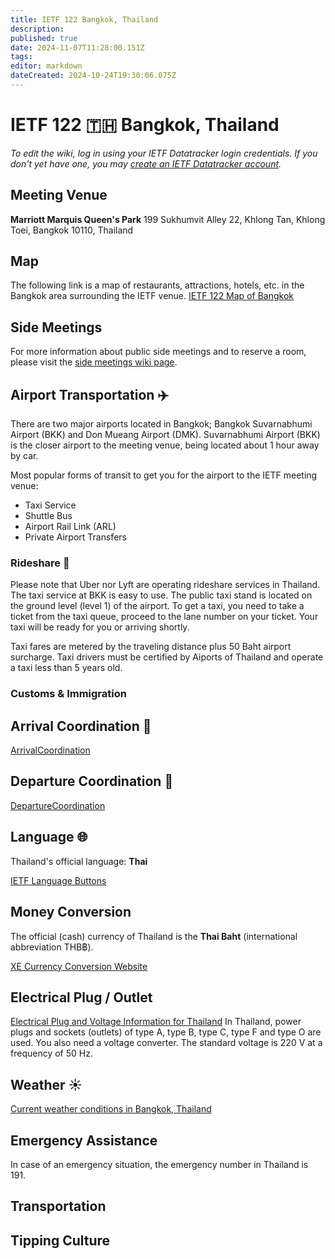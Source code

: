 ```yaml
---
title: IETF 122 Bangkok, Thailand
description: 
published: true
date: 2024-11-07T11:28:00.151Z
tags: 
editor: markdown
dateCreated: 2024-10-24T19:30:06.075Z
---
```


# IETF 122 :thailand: Bangkok, Thailand 
*To edit the wiki, log in using your IETF Datatracker login credentials. If you don't yet have one, you may [create an IETF Datatracker account](https://datatracker.ietf.org/accounts/create/).*

## Meeting Venue
**Marriott Marquis Queen's Park**
199 Sukhumvit Alley 22, 
Khlong Tan, Khlong Toei, 
Bangkok 10110, 
Thailand

## Map
The following link is a map of restaurants, attractions, hotels, etc. in the Bangkok area surrounding the IETF venue. 
[IETF 122 Map of Bangkok](https://www.google.com/maps/d/u/1/viewer?mid=1Qe0KZ5BfXxiy9Feb2aq8N1xVp9iYBwE&ll=13.706127599462373%2C100.65633215000001&z=13)

## Side Meetings
For more information about public side meetings and to reserve a room, please visit the [side meetings wiki page](/meeting/122/sidemeetings).

## Airport Transportation :airplane:
There are two major airports located in Bangkok; Bangkok Suvarnabhumi Airport (BKK) and Don Mueang Airport (DMK). Suvarnabhumi Airport (BKK) is the closer airport to the meeting venue, being located about 1 hour away by car.

Most popular forms of transit to get you for the airport to the IETF meeting venue:
- Taxi Service
- Shuttle Bus
- Airport Rail Link (ARL)
- Private Airport Transfers

### Rideshare :taxi:
Please note that Uber nor Lyft are operating rideshare services in Thailand. The taxi service at BKK is easy to use. The public taxi stand is located on the ground level (level 1) of the airport. To get a taxi, you need to take a ticket from the taxi queue, proceed to the lane number on your ticket. Your taxi will be ready for you or arriving shortly. 

Taxi fares are metered by the traveling distance plus 50 Baht airport surcharge. Taxi drivers must be certified by Aiports of Thailand and operate a taxi less than 5 years old. 

### Customs & Immigration

## Arrival Coordination :flight_arrival:
[ArrivalCoordination](/meeting/122/ArrivalCoordination)

## Departure Coordination :flight_departure:
[DepartureCoordination](/meeting/122/DepartureCoordination)

## Language :globe_with_meridians:
Thailand's official language: **Thai**

[IETF Language Buttons](/meeting/buttons) 

## Money Conversion 
The official (cash) currency of Thailand is the **Thai Baht** (international abbreviation THB฿).

[XE Currency Conversion Website](https://www.xe.com/currencyconverter/convert/?Amount=1&From=USD&To=THB)

 ## Electrical Plug / Outlet
[Electrical Plug and Voltage Information for Thailand](https://www.power-plugs-sockets.com/us/thailand/) 
In Thailand, power plugs and sockets (outlets) of type A, type B, type C, type F and type O are used. You also need a voltage converter. The standard voltage is 220 V at a frequency of 50 Hz.

## Weather :sunny: 
[Current weather conditions in Bangkok, Thailand](https://www.accuweather.com/en/th/bangkok/318849/weather-forecast/318849)
 
## Emergency Assistance
In case of an emergency situation, the emergency number in Thailand is 191.

## Transportation



## Tipping Culture

















